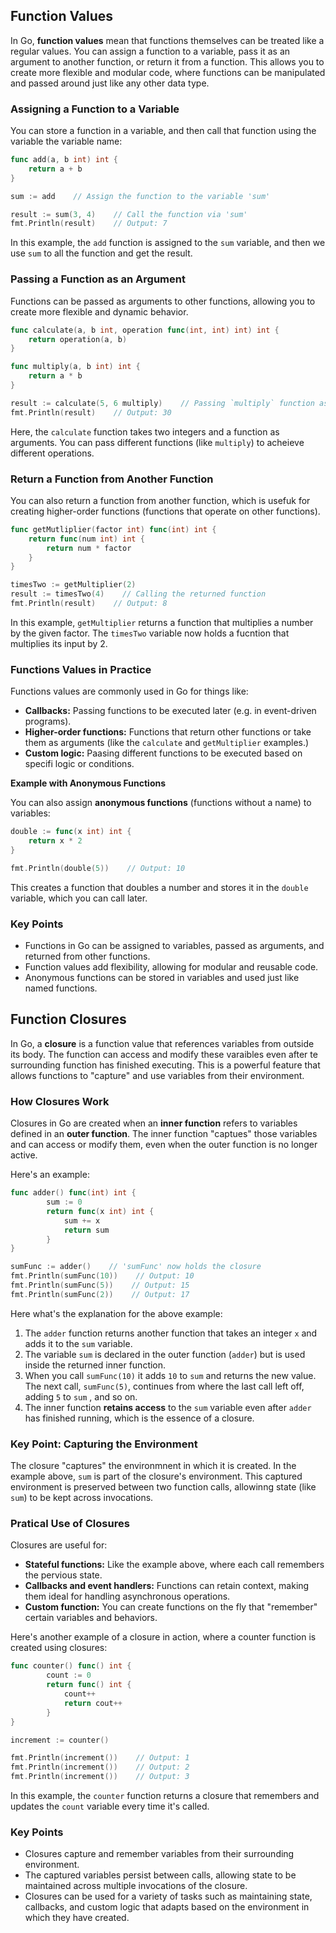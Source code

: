 ## Function Values

In Go, **function values** mean that functions themselves can be treated like a regular values. You can assign a function to a variable, pass it as an argument to another function, or return it from a function. This allows you to create more flexible and modular code, where functions can be manipulated and passed around just like any other data type.


### Assigning a Function to a Variable

You can store a function in a variable, and then call that function using the variable the variable name:

```go
func add(a, b int) int {
    return a + b
}

sum := add    // Assign the function to the variable 'sum'

result := sum(3, 4)    // Call the function via 'sum'
fmt.Println(result)    // Output: 7
```
In this example, the `add` function is assigned to the `sum` variable, and then we use `sum` to all the function and get the result.

### Passing a Function as an Argument

Functions can be passed as arguments to other functions, allowing you to create more flexible and dynamic behavior.

```go
func calculate(a, b int, operation func(int, int) int) int {
    return operation(a, b)
}

func multiply(a, b int) int {
    return a * b
}

result := calculate(5, 6 multiply)    // Passing `multiply` function as an arugument
fmt.Println(result)    // Output: 30
```
Here, the `calculate` function takes two integers and a function as arguments. You can pass different functions (like `multiply`) to acheieve different operations.

### Return a Function from Another Function

You can also return a function from another function, which is usefuk for creating higher-order functions (functions that operate on other functions).

```go
func getMutliplier(factor int) func(int) int {
    return func(num int) int {
        return num * factor
    }
}

timesTwo := getMultiplier(2)
result := timesTwo(4)    // Calling the returned function
fmt.Println(result)    // Output: 8
```
In this example, `getMultiplier` returns a function that multiplies a number by the given factor. The `timesTwo` variable now holds a fucntion that multiplies its input by 2.

### Functions Values in Practice

Functions values are commonly used in Go for things like:
  - **Callbacks:** Passing functions to be executed later (e.g. in event-driven programs).
  - **Higher-order functions:** Functions that return other functions or take them as arguments (like the `calculate` and `getMultiplier` examples.)
  - **Custom logic:** Paasing different functions to be executed based on specifi logic or conditions.

**Example with Anonymous Functions**

You can also assign **anonymous functions** (functions without a name) to variables:

```go
double := func(x int) int {
    return x * 2
}

fmt.Println(double(5))    // Output: 10
```
This creates a function that doubles a number and stores it in the `double` variable, which you can call later.

### Key Points
- Functions in Go can be assigned to variables, passed as arguments, and returned from other functions.
- Function values add flexibility, allowing for modular and reusable code.
- Anonymous functions can be stored in variables and used just like named functions.

## Function Closures

In Go, a **closure** is a function value that references variables from outside its body. The function can access and modify these varaibles even after te surrounding function has finished executing. This is a powerful feature that allows functions to "capture" and use variables from their environment.

### How Closures Work

Closures in Go are created when an **inner function** refers to variables defined in an **outer function**. The inner function "captues" those variables and can access or modify them, even when the outer function is no longer active.

Here's an example:

```go
func adder() func(int) int {
        sum := 0
        return func(x int) int {
            sum += x
            return sum
        }
}

sumFunc := adder()    // 'sumFunc' now holds the closure
fmt.Println(sumFunc(10))    // Output: 10
fmt.Println(sumFunc(5))    // Output: 15
fmt.Println(sumFunc(2))    // Output: 17
```

Here what's the explanation for the above example:

1. The `adder` function returns another function that takes an integer `x` and adds it to the `sum` variable.
2. The variable `sum` is declared in the outer function (`adder`) but is used inside the returned inner function.
3. When you call `sumFunc(10)` it adds `10` to `sum` and returns the new value. The next call, `sumFunc(5)`, continues from where the last call left off, adding `5` to `sum` , and so on.
4. The inner function **retains access** to the `sum` variable even after `adder` has finished running, which is the essence of a closure.

### Key Point: Capturing the Environment

The closure "captures" the environmnent in which it is created. In the example above, `sum` is part of the closure's environment. This captured environment is preserved between two function calls, allowinng state (like `sum`) to be kept across invocations.

### Pratical Use of Closures

Closures are useful for:

- **Stateful functions:** Like the example above, where each call remembers the pervious state.
- **Callbacks and event handlers:** Functions can retain context, making them ideal for handling asynchronous operations.
- **Custom function:** You can create functions on the fly that "remember" certain variables and behaviors.


Here's another example of a closure in action, where a counter function is created using closures:

```go
func counter() func() int {
        count := 0
        return func() int {
            count++
            return cout++
        }
}

increment := counter()

fmt.Println(increment())    // Output: 1
fmt.Println(increment())    // Output: 2
fmt.Println(increment())    // Output: 3
```
In this example, the `counter` function returns a closure that remembers and updates the `count` variable every time it's called.

### Key Points
- Closures capture and remember variables from their surrounding environment.
- The captured variables persist between calls, allowing state to be maintained across multiple invocations of the closure.
- Closures can be used for a variety of tasks such as maintaining state, callbacks, and custom logic that adapts based on the environment in which they have created.
